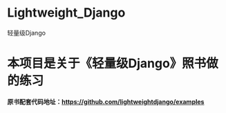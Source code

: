 # Lightweight_Django
轻量级Django

# 本项目是关于《轻量级Django》照书做的练习
#### 原书配套代码地址：https://github.com/lightweightdjango/examples
